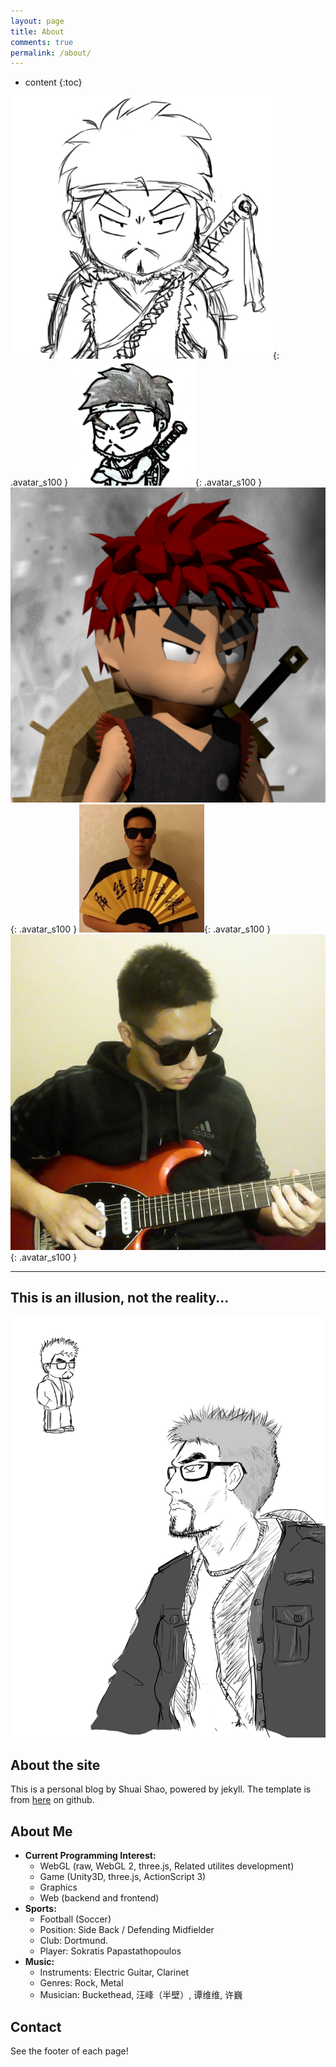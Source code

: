 ```yaml
---
layout: page
title: About
comments: true
permalink: /about/
---
```


* content
{:toc}

![](/assets/avatar/Di-new-avatar.png){: .avatar_s100 }
![](/assets/avatar/shrekshao.png){: .avatar_s100 }
![](/assets/avatar/di-3d.png){: .avatar_s100 }
![](/assets/avatar/dscxy.jpg){: .avatar_s100 }
![](/assets/avatar/rock.jpg){: .avatar_s100 }

-----------------------------

## This is an illusion, not the reality...
![](/assets/avatar/ss-illusion.png)

## About the site
This is a personal blog by Shuai Shao, powered by jekyll. 
The template is from [here](https://github.com/LiXizhi/lixizhi.github.io) on github. 

## About Me
* **Current Programming Interest:**
    * WebGL (raw, WebGL 2, three.js, Related utilites development)
    * Game (Unity3D, three.js, ActionScript 3)
    * Graphics
    * Web (backend and frontend)
* **Sports:**
    * Football (Soccer)
    * Position: Side Back / Defending Midfielder
    * Club: Dortmund. 
    * Player: Sokratis Papastathopoulos
* **Music:**
    * Instruments: Electric Guitar, Clarinet
    * Genres: Rock, Metal
    * Musician: Buckethead, 汪峰（半壁）, 谭维维, 许巍

## Contact
See the footer of each page!


